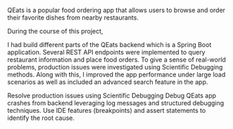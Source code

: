 QEats is a popular food ordering app that allows users to browse and order their favorite dishes from nearby restaurants.

During the course of this project,

I had build different parts of the QEats backend which is a Spring Boot application.
Several REST API endpoints were implemented to query restaurant information and place food orders.
To give a sense of real-world problems, production issues were investigated using Scientific Debugging methods.
Along with this, I improved the app performance under large load scenarios as well as included an advanced search feature in the app. 


Resolve production issues using Scientific Debugging
Debug QEats app crashes from backend leveraging log messages and structured debugging techniques.
Use IDE features (breakpoints) and assert statements to identify the root cause.

